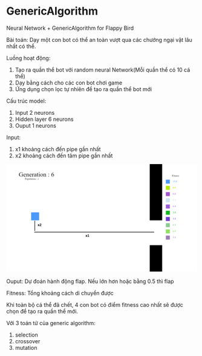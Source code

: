 # GenericAlgorithm
Neural Network + GenericAlgorithm for Flappy Bird


Bài toán:
Dạy một con bot có thể an toàn vượt qua các chướng ngại vật lâu nhất có thể.


Luồng hoạt động:
1. Tạo ra quần thể bot với random neural Network(Mỗi quần thể có 10 cá thể)
2. Dạy bằng cách cho các con bot chơi game
3. Ứng dụng chọn lọc tự nhiên để tạo ra quần thể bot mới


Cấu trúc model:
1. Input 2 neurons
2. Hidden layer 6 neurons
3. Ouput 1 neurons


Input:
1. x1 khoảng cách đến pipe gần nhất
2. x2 khoảng cách đến tâm pipe gần nhất


![alt](\demo\demo1.png)


Ouput: Dự đoán hành động flap. Nếu lớn hơn hoặc bằng 0.5 thì flap


Fitness: Tổng khoảng cách di chuyển được


Khi toàn bộ cá thể đã chết, 4 con bot có điểm fitness cao nhất sẽ được chọn để tạo ra quần thể mới.


Với 3 toán tử của generic algorithm:
1. selection
2. crossover
3. mutation
